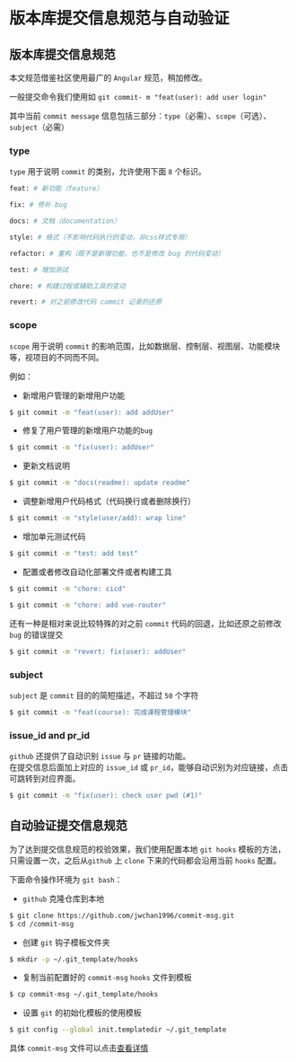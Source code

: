 # 版本库提交信息规范与自动验证

## 版本库提交信息规范

本文规范借鉴社区使用最广的 `Angular` 规范，稍加修改。

一般提交命令我们使用如 `git commit- m "feat(user): add user login"`

其中当前 `commit message` 信息包括三部分：`type`（必需）、`scope`（可选）、 `subject`（必需）

### type

`type` 用于说明 `commit` 的类别，允许使用下面 `8` 个标识。

```bash
feat: # 新功能（feature）

fix: # 修补 bug

docs: # 文档（documentation）

style: # 格式（不影响代码执行的变动，非css样式专用）

refactor: # 重构（既不是新增功能，也不是修改 bug 的代码变动）

test: # 增加测试

chore: # 构建过程或辅助工具的变动

revert: # 对之前修改代码 commit 记录的还原
```

### scope

`scope` 用于说明 `commit` 的影响范围，比如数据层、控制层、视图层、功能模块等，视项目的不同而不同。

例如：

- 新增用户管理的新增用户功能
```bash
$ git commit -m "feat(user): add addUser"
```

- 修复了用户管理的新增用户功能的`bug`
```bash
$ git commit -m "fix(user): addUser"
```

- 更新文档说明
```bash
$ git commit -m "docs(readme): update readme"
```

- 调整新增用户代码格式（代码换行或者删除换行）
```bash
$ git commit -m "style(user/add): wrap line"
```

- 增加单元测试代码
```bash
$ git commit -m "test: add test"
```

- 配置或者修改自动化部署文件或者构建工具
```bash
$ git commit -m "chore: cicd"

$ git commit -m "chore: add vue-router"
```

还有一种是相对来说比较特殊的对之前 `commit` 代码的回退，比如还原之前修改 `bug` 的错误提交
```bash
$ git commit -m "revert: fix(user): addUser"
```

### subject

`subject` 是 `commit` 目的的简短描述，不超过 `50` 个字符

```bash
$ git commit -m "feat(course): 完成课程管理模块"
```

### issue_id and pr_id

`github` 还提供了自动识别 `issue` 与 `pr` 链接的功能。  
在提交信息后面加上对应的 `issue_id` 或 `pr_id`，能够自动识别为对应链接，点击可跳转到对应界面。 

```bash
$ git commit -m "fix(user): check user pwd (#1)"
```

## 自动验证提交信息规范

为了达到提交信息规范的校验效果，我们使用配置本地 `git hooks` 模板的方法，只需设置一次，之后从`github` 上 `clone` 下来的代码都会沿用当前 `hooks` 配置。

下面命令操作环境为 `git bash`：

- `github` 克隆仓库到本地
```bash
$ git clone https://github.com/jwchan1996/commit-msg.git
$ cd /commit-msg
```

- 创建 `git` 钩子模板文件夹
```bash
$ mkdir -p ~/.git_template/hooks 
```

- 复制当前配置好的 `commit-msg` `hooks` 文件到模板 
```bash
$ cp commit-msg ~/.git_template/hooks
```

- 设置 `git` 的初始化模板的使用模板
```bash
$ git config --global init.templatedir ~/.git_template 
```

具体 `commit-msg` 文件可以点击[查看详情](https://github.com/jwchan1996/commit-msg.git)